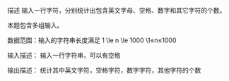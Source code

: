 描述
输入一行字符，分别统计出包含英文字母、空格、数字和其它字符的个数。

本题包含多组输入。

数据范围：输入的字符串长度满足 1 \le n \le 1000 \1≤n≤1000 

输入描述：
输入一行字符串，可以有空格

输出描述：
统计其中英文字符，空格字符，数字字符，其他字符的个数